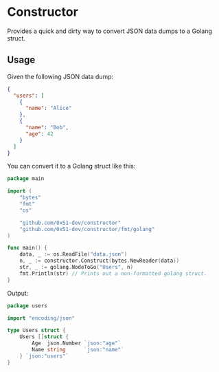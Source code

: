 # Constructor

Provides a quick and dirty way to convert JSON data dumps to a Golang struct.

## Usage

Given the following JSON data dump:

```json
{
  "users": [
    {
      "name": "Alice"
    },
    {
      "name": "Bob",
      "age": 42
    }
  ]
}
```

You can convert it to a Golang struct like this:

```go
package main

import (
	"bytes"
	"fmt"
	"os"

	"github.com/0x51-dev/constructor"
	"github.com/0x51-dev/constructor/fmt/golang"
)

func main() {
	data, _ := os.ReadFile("data.json")
	n, _ := constructor.Construct(bytes.NewReader(data))
	str, _ := golang.NodeToGo("Users", n)
	fmt.Println(str) // Prints out a non-formatted golang struct.
}

```

Output:

```go
package users

import "encoding/json"

type Users struct {
	Users []struct {
		Age  json.Number `json:"age"`
		Name string      `json:"name"`
	} `json:"users"`
}
```
